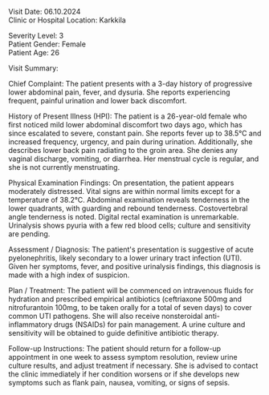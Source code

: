 Visit Date: 06.10.2024  
Clinic or Hospital Location: Karkkila  

Severity Level: 3  
Patient Gender: Female  
Patient Age: 26

Visit Summary:

Chief Complaint: The patient presents with a 3-day history of progressive lower abdominal pain, fever, and dysuria. She reports experiencing frequent, painful urination and lower back discomfort.

History of Present Illness (HPI): The patient is a 26-year-old female who first noticed mild lower abdominal discomfort two days ago, which has since escalated to severe, constant pain. She reports fever up to 38.5°C and increased frequency, urgency, and pain during urination. Additionally, she describes lower back pain radiating to the groin area. She denies any vaginal discharge, vomiting, or diarrhea. Her menstrual cycle is regular, and she is not currently menstruating.

Physical Examination Findings: On presentation, the patient appears moderately distressed. Vital signs are within normal limits except for a temperature of 38.2°C. Abdominal examination reveals tenderness in the lower quadrants, with guarding and rebound tenderness. Costovertebral angle tenderness is noted. Digital rectal examination is unremarkable. Urinalysis shows pyuria with a few red blood cells; culture and sensitivity are pending.

Assessment / Diagnosis: The patient's presentation is suggestive of acute pyelonephritis, likely secondary to a lower urinary tract infection (UTI). Given her symptoms, fever, and positive urinalysis findings, this diagnosis is made with a high index of suspicion.

Plan / Treatment: The patient will be commenced on intravenous fluids for hydration and prescribed empirical antibiotics (ceftriaxone 500mg and nitrofurantoin 100mg, to be taken orally for a total of seven days) to cover common UTI pathogens. She will also receive nonsteroidal anti-inflammatory drugs (NSAIDs) for pain management. A urine culture and sensitivity will be obtained to guide definitive antibiotic therapy.

Follow-up Instructions: The patient should return for a follow-up appointment in one week to assess symptom resolution, review urine culture results, and adjust treatment if necessary. She is advised to contact the clinic immediately if her condition worsens or if she develops new symptoms such as flank pain, nausea, vomiting, or signs of sepsis.